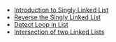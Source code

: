 - [Introduction to Singly Linked List](Singly_Linked_List_In_C.md)
- [Reverse the Singly Linked List](Reverse_Singly_Linked_List_In_C.md)
- [Detect Loop in List](Loop_In_Singly_Linked_List_In_C.md)
- [Intersection of two Linked Lists](Intersection_of_two_linked_lists.md)
